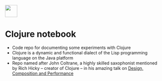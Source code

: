 <img src="https://cdn.jsdelivr.net/gh/devicons/devicon/icons/clojure/clojure-original.svg" width=40 />

# Clojure notebook

- Code repo for documenting some experiments with Clojure
- Clojure is a dynamic and functional dialect of the Lisp programming language on the Java platform
- Repo named after John Coltrane, a highly skilled saxophonist mentioned by Rich Hicky – creator of Clojure – in his amazing talk on [Design, Composition and Performance](https://www.youtube.com/watch?v=QCwqnjxqfmY)
